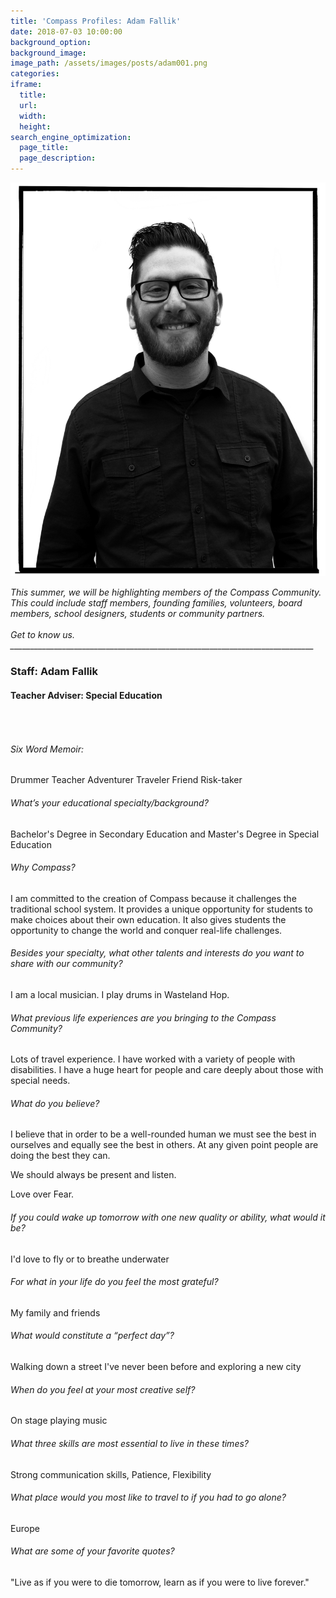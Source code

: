 ```yaml
---
title: 'Compass Profiles: Adam Fallik'
date: 2018-07-03 10:00:00
background_option:
background_image:
image_path: /assets/images/posts/adam001.png
categories:
iframe:
  title:
  url:
  width:
  height:
search_engine_optimization:
  page_title:
  page_description:
---
```


![](/assets/images/adam001.png)

<address>This summer, we will be highlighting members of the Compass Community.&nbsp; This could include staff members, founding families, volunteers, board members, school designers, students or community partners.</address>

<address>&nbsp;</address>

<address>Get to know us.</address>

<address>____________________________________________________________________________</address>

### Staff: Adam Fallik

#### Teacher Adviser: Special Education

###### &nbsp;

###### Six Word Memoir:&nbsp;

Drummer Teacher Adventurer Traveler Friend Risk-taker

###### What’s your educational specialty/background?

Bachelor's Degree in Secondary Education and Master's Degree in Special Education

###### Why Compass?

I am committed to the creation of Compass because it challenges the traditional school system. It provides a unique opportunity for students to make choices about their own education. It also gives students the opportunity to change the world and conquer real-life challenges.

###### Besides your specialty, what other talents and interests do you want to share with our community?

I am a local musician. I play drums in Wasteland Hop.

###### What previous life experiences are you bringing to the Compass Community?

Lots of travel experience. I have worked with a variety of people with disabilities. I have a huge heart for people and care deeply about those with special needs.

###### What do you believe?

I believe that in order to be a well-rounded human we must see the best in ourselves and equally see the best in others. At any given point people are doing the best they can.&nbsp;

We should always be present and listen.&nbsp;

Love over Fear.

###### If you could wake up tomorrow with one new quality or ability, what would it be?

I'd love to fly or to breathe underwater

###### For what in your life do you feel the most grateful?

My family and friends

###### What would constitute a “perfect day”?

Walking down a street I've never been before and exploring a new city

###### When do you feel at your most creative self?

On stage playing music

###### What three skills are most essential to live in these times?

Strong communication skills, Patience, Flexibility

###### What place would you most like to travel to if you had to go alone?

Europe

###### What are some of your favorite quotes?

"Live as if you were to die tomorrow, learn as if you were to live forever."